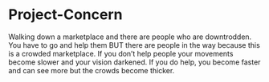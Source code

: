 # Project-Concern
Walking down a marketplace and there are people who are downtrodden. You have to go and help them BUT there are people in the way because this is a crowded marketplace. If you don’t help people your movements become slower and your vision darkened. If you do help, you become faster and can see more but the crowds become thicker.
